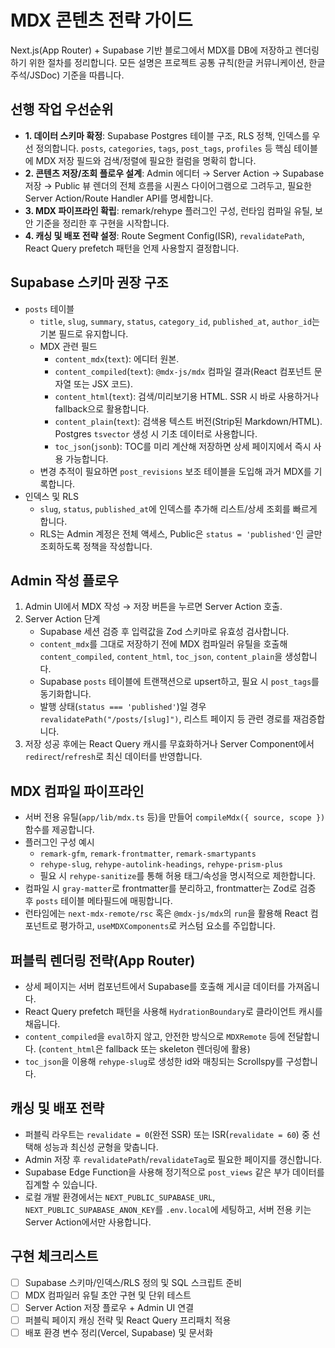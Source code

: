 # MDX 콘텐츠 전략 가이드

Next.js(App Router) + Supabase 기반 블로그에서 MDX를 DB에 저장하고 렌더링하기 위한 절차를 정리합니다. 모든 설명은 프로젝트 공통 규칙(한글 커뮤니케이션, 한글 주석/JSDoc) 기준을 따릅니다.

## 선행 작업 우선순위
- **1. 데이터 스키마 확정**: Supabase Postgres 테이블 구조, RLS 정책, 인덱스를 우선 정의합니다. `posts`, `categories`, `tags`, `post_tags`, `profiles` 등 핵심 테이블에 MDX 저장 필드와 검색/정렬에 필요한 컬럼을 명확히 합니다.
- **2. 콘텐츠 저장/조회 플로우 설계**: Admin 에디터 → Server Action → Supabase 저장 → Public 뷰 렌더의 전체 흐름을 시퀀스 다이어그램으로 그려두고, 필요한 Server Action/Route Handler API를 명세합니다.
- **3. MDX 파이프라인 확립**: remark/rehype 플러그인 구성, 런타임 컴파일 유틸, 보안 기준을 정리한 후 구현을 시작합니다.
- **4. 캐싱 및 배포 전략 설정**: Route Segment Config(ISR), `revalidatePath`, React Query prefetch 패턴을 언제 사용할지 결정합니다.

## Supabase 스키마 권장 구조
- `posts` 테이블
  - `title`, `slug`, `summary`, `status`, `category_id`, `published_at`, `author_id`는 기본 필드로 유지합니다.
  - MDX 관련 필드
    - `content_mdx`(`text`): 에디터 원본.
    - `content_compiled`(`text`): `@mdx-js/mdx` 컴파일 결과(React 컴포넌트 문자열 또는 JSX 코드).
    - `content_html`(`text`): 검색/미리보기용 HTML. SSR 시 바로 사용하거나 fallback으로 활용합니다.
    - `content_plain`(`text`): 검색용 텍스트 버전(Strip된 Markdown/HTML). Postgres `tsvector` 생성 시 기초 데이터로 사용합니다.
    - `toc_json`(`jsonb`): TOC를 미리 계산해 저장하면 상세 페이지에서 즉시 사용 가능합니다.
  - 변경 추적이 필요하면 `post_revisions` 보조 테이블을 도입해 과거 MDX를 기록합니다.
- 인덱스 및 RLS
  - `slug`, `status`, `published_at`에 인덱스를 추가해 리스트/상세 조회를 빠르게 합니다.
  - RLS는 Admin 계정은 전체 액세스, Public은 `status = 'published'`인 글만 조회하도록 정책을 작성합니다.

## Admin 작성 플로우
1. Admin UI에서 MDX 작성 → 저장 버튼을 누르면 Server Action 호출.
2. Server Action 단계
   - Supabase 세션 검증 후 입력값을 Zod 스키마로 유효성 검사합니다.
   - `content_mdx`를 그대로 저장하기 전에 MDX 컴파일러 유틸을 호출해 `content_compiled`, `content_html`, `toc_json`, `content_plain`을 생성합니다.
   - Supabase `posts` 테이블에 트랜잭션으로 upsert하고, 필요 시 `post_tags`를 동기화합니다.
   - 발행 상태(`status === 'published'`)일 경우 `revalidatePath("/posts/[slug]")`, 리스트 페이지 등 관련 경로를 재검증합니다.
3. 저장 성공 후에는 React Query 캐시를 무효화하거나 Server Component에서 `redirect`/`refresh`로 최신 데이터를 반영합니다.

## MDX 컴파일 파이프라인
- 서버 전용 유틸(`app/lib/mdx.ts` 등)을 만들어 `compileMdx({ source, scope })` 함수를 제공합니다.
- 플러그인 구성 예시
  - `remark-gfm`, `remark-frontmatter`, `remark-smartypants`
  - `rehype-slug`, `rehype-autolink-headings`, `rehype-prism-plus`
  - 필요 시 `rehype-sanitize`를 통해 허용 태그/속성을 명시적으로 제한합니다.
- 컴파일 시 `gray-matter`로 frontmatter를 분리하고, frontmatter는 Zod로 검증 후 `posts` 테이블 메타필드에 매핑합니다.
- 런타임에는 `next-mdx-remote/rsc` 혹은 `@mdx-js/mdx`의 `run`을 활용해 React 컴포넌트로 평가하고, `useMDXComponents`로 커스텀 요소를 주입합니다.

## 퍼블릭 렌더링 전략(App Router)
- 상세 페이지는 서버 컴포넌트에서 Supabase를 호출해 게시글 데이터를 가져옵니다.
- React Query prefetch 패턴을 사용해 `HydrationBoundary`로 클라이언트 캐시를 채웁니다.
- `content_compiled`을 `eval`하지 않고, 안전한 방식으로 `MDXRemote` 등에 전달합니다. (`content_html`은 fallback 또는 skeleton 렌더링에 활용)
- `toc_json`을 이용해 `rehype-slug`로 생성한 id와 매칭되는 Scrollspy를 구성합니다.

## 캐싱 및 배포 전략
- 퍼블릭 라우트는 `revalidate = 0`(완전 SSR) 또는 ISR(`revalidate = 60`) 중 선택해 성능과 최신성 균형을 맞춥니다.
- Admin 저장 후 `revalidatePath`/`revalidateTag`로 필요한 페이지를 갱신합니다.
- Supabase Edge Function을 사용해 정기적으로 `post_views` 같은 부가 데이터를 집계할 수 있습니다.
- 로컬 개발 환경에서는 `NEXT_PUBLIC_SUPABASE_URL`, `NEXT_PUBLIC_SUPABASE_ANON_KEY`를 `.env.local`에 세팅하고, 서버 전용 키는 Server Action에서만 사용합니다.

## 구현 체크리스트
- [ ] Supabase 스키마/인덱스/RLS 정의 및 SQL 스크립트 준비
- [ ] MDX 컴파일러 유틸 초안 구현 및 단위 테스트
- [ ] Server Action 저장 플로우 + Admin UI 연결
- [ ] 퍼블릭 페이지 캐싱 전략 및 React Query 프리패치 적용
- [ ] 배포 환경 변수 정리(Vercel, Supabase) 및 문서화
